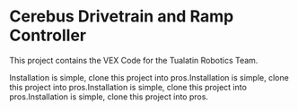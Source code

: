 # Cerebus Drivetrain and Ramp Controller

This project contains the VEX Code for the Tualatin Robotics Team.

Installation is simple, clone this project into pros.Installation is simple, clone this project into pros.Installation is simple, clone this project into pros.Installation is simple, clone this project into pros.
